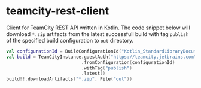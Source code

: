 # teamcity-rest-client
Client for TeamCity REST API written in Kotlin. The code snippet below will download `*.zip` artifacts from the latest successfull build with tag `publish` of the specified build configuration to `out` directory.
```kotlin
val configurationId = BuildConfigurationId("Kotlin_StandardLibraryDocumentation")
val build = TeamCityInstance.guestAuth("https://teamcity.jetbrains.com").builds()
                            .fromConfiguration(configurationId)
                            .withTag("publish")
                            .latest()
build!!.downloadArtifacts("*.zip", File("out"))
```
